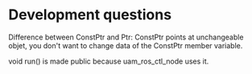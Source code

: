 # Development questions 


Difference between ConstPtr and Ptr: 
ConstPtr points at unchangeable objet, you don't want to change data of the 
ConstPtr member variable. 

void run() is made public because uam_ros_ctl_node uses it.

